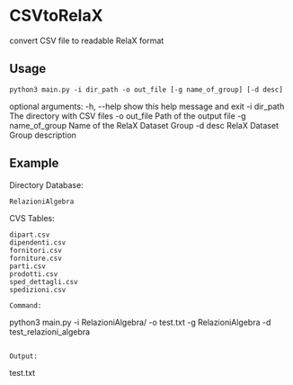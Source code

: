 # CSVtoRelaX

convert CSV file to readable RelaX format

## Usage
```
python3 main.py -i dir_path -o out_file [-g name_of_group] [-d desc]
```

optional arguments:
  -h, --help        show this help message and exit
  -i dir_path       The directory with CSV files
  -o out_file       Path of the output file
  -g name_of_group  Name of the RelaX Dataset Group
  -d desc           RelaX Dataset Group description

## Example

Directory Database: 
```
RelazioniAlgebra
```

CVS Tables: 
```
dipart.csv
dipendenti.csv
fornitori.csv
forniture.csv
parti.csv
prodotti.csv
sped_dettagli.csv
spedizioni.csv

Command:
```
python3 main.py -i RelazioniAlgebra/ -o test.txt -g RelazioniAlgebra -d test_relazioni_algebra
```

Output:
```
test.txt
```
